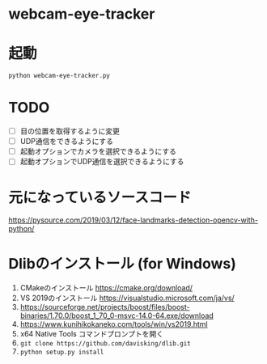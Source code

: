 # webcam-eye-tracker

# 起動

```
python webcam-eye-tracker.py
```

# TODO

- [ ] 目の位置を取得するように変更
- [ ] UDP通信をできるようにする
- [ ] 起動オプションでカメラを選択できるようにする
- [ ] 起動オプションでUDP通信を選択できるようにする

# 元になっているソースコード

https://pysource.com/2019/03/12/face-landmarks-detection-opencv-with-python/

# Dlibのインストール (for Windows)

1. CMakeのインストール https://cmake.org/download/
2. VS 2019のインストール https://visualstudio.microsoft.com/ja/vs/
3. https://sourceforge.net/projects/boost/files/boost-binaries/1.70.0/boost_1_70_0-msvc-14.0-64.exe/download
4. https://www.kunihikokaneko.com/tools/win/vs2019.html
5. x64 Native Tools コマンドプロンプトを開く
6. `git clone https://github.com/davisking/dlib.git`
7. `python setup.py install`
